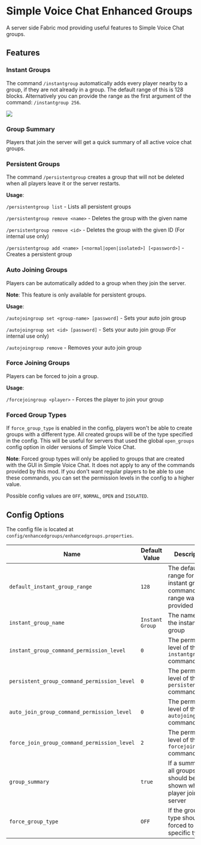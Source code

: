 # Simple Voice Chat Enhanced Groups

A server side Fabric mod providing useful features to Simple Voice Chat groups.

## Features

### Instant Groups

The command `/instantgroup`  automatically adds every player nearby to a group,
if they are not already in a group.
The default range of this is 128 blocks.
Alternatively you can provide the range as the first argument of the command: `/instantgroup 256`.

![](https://media0.giphy.com/media/dDEqQ6hIwd9NvWscGF/giphy.gif)

### Group Summary

Players that join the server will get a quick summary of all active voice chat groups.

### Persistent Groups

The command `/persistentgroup` creates a group that will not be deleted when all players leave it or the server
restarts.

**Usage**:

`/persistentgroup list` - Lists all persistent groups

`/persistentgroup remove <name>` - Deletes the group with the given name

`/persistentgroup remove <id>` - Deletes the group with the given ID (For internal use only)

`/persistentgroup add <name> [<normal|open|isolated>] [<password>]` - Creates a persistent group

### Auto Joining Groups

Players can be automatically added to a group when they join the server.

**Note**: This feature is only available for persistent groups.

**Usage**:

`/autojoingroup set <group-name> [password]` - Sets your auto join group

`/autojoingroup set <id> [password]` - Sets your auto join group (For internal use only)

`/autojoingroup remove` - Removes your auto join group

### Force Joining Groups

Players can be forced to join a group.

**Usage**:

`/forcejoingroup <player>` - Forces the player to join your group

### Forced Group Types

If `force_group_type` is enabled in the config, players won't be able to create groups with a different type.
All created groups will be of the type specified in the config.
This will be useful for servers that used the global `open_groups` config option in older versions of Simple Voice Chat.

**Note**: Forced group types will only be applied to groups that are created with the GUI in Simple Voice Chat.
It does not apply to any of the commands provided by this mod.
If you don't want regular players to be able to use these commands,
you can set the permission levels in the config to a higher value.

Possible config values are `OFF`, `NORMAL`, `OPEN` and `ISOLATED`.

## Config Options

The config file is located at `config/enhancedgroups/enhancedgroups.properties`.

| Name                                        | Default Value   | Description                                                               |
|---------------------------------------------|-----------------|---------------------------------------------------------------------------|
| `default_instant_group_range`               | `128`           | The default range for the instant group command if no range was provided  |
| `instant_group_name`                        | `Instant Group` | The name of the instant group                                             |
| `instant_group_command_permission_level`    | `0`             | The permission level of the `instantgroup` command                        |
| `persistent_group_command_permission_level` | `0`             | The permission level of the `persistentgroup` command                     |
| `auto_join_group_command_permission_level`  | `0`             | The permission level of the `autojoingroup` command                       |
| `force_join_group_command_permission_level` | `2`             | The permission level of the `forcejoingroup` command                      |
| `group_summary`                             | `true`          | If a summary of all groups should be shown when a player joins the server |
| `force_group_type`                          | `OFF`           | If the group type should be forced to a specific type.                    |
